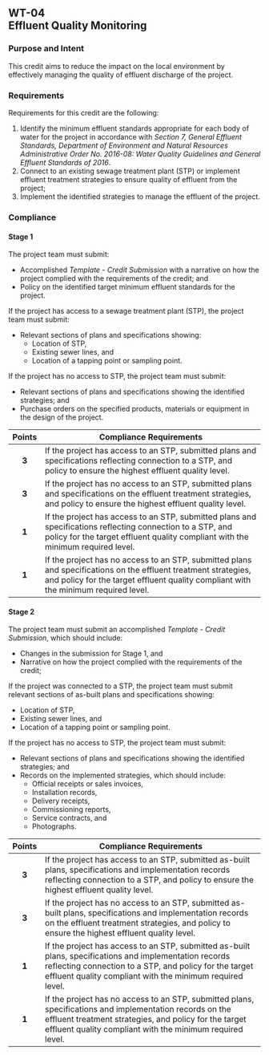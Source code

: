## WT-04  <br>Effluent Quality Monitoring

### Purpose and Intent
This credit aims to reduce the impact on the local environment by effectively managing the quality of effluent discharge of the project.

### Requirements
Requirements for this credit are the following:

1. Identify the minimum effluent standards appropriate for each body of water for the project in accordance with _Section 7, General Effluent Standards, Department of Environment and Natural Resources Administrative Order No. 2016-08: Water Quality Guidelines and General Effluent Standards of 2016_.
2. Connect to an existing sewage treatment plant (STP) or implement effluent treatment strategies to ensure quality of effluent from the project;
3. Implement the identified strategies to manage the effluent of the project.

### Compliance
#### Stage 1
The project team must submit:

* Accomplished _Template - Credit Submission_ with a narrative on how the project complied with the requirements of the credit; and
* Policy on the identified target minimum effluent standards for the project.

If the project has access to a sewage treatment plant (STP), the project team must submit:

* Relevant sections of plans and specifications showing:
    * Location of STP,
    * Existing sewer lines, and
    * Location of a tapping point or sampling point.

If the project has no access to STP, the project team must submit:

* Relevant sections of plans and specifications showing the identified strategies; and
* Purchase orders on the specified products, materials or equipment in the design of the project.

| Points | Compliance Requirements |
|:------:|------------------------|
| **3**  | If the project has access to an STP, submitted plans and specifications reflecting connection to a STP, and policy to ensure the highest effluent quality level. |
| **3**  | If the project has no access to an STP, submitted plans and specifications on the effluent treatment strategies, and policy to ensure the highest effluent quality level. |
| **1**  | If the project has access to an STP, submitted plans and specifications reflecting connection to a STP, and policy for the target effluent quality compliant with the minimum required level. |
| **1**  | If the project has no access to an STP, submitted plans and specifications on the effluent treatment strategies, and policy for the target effluent quality compliant with the minimum required level. |


#### Stage 2
The project team must submit an accomplished _Template - Credit Submission_, which should include:

* Changes in the submission for Stage 1, and
* Narrative on how the project complied with the requirements of the credit;

If the project was connected to a STP, the project team must submit relevant sections of as-built plans and specifications showing:

* Location of STP,
* Existing sewer lines, and
* Location of a tapping point or sampling point.

If the project has no access to STP, the project team must submit:

* Relevant sections of plans and specifications showing the identified strategies; and
* Records on the implemented strategies, which should include:
   * Official receipts or sales invoices,
   * Installation records,
   * Delivery receipts,
   * Commissioning reports,
   * Service contracts, and
   * Photographs.

| Points | Compliance Requirements |
|:------:|------------------------|
| **3**  | If the project has access to an STP, submitted as-built plans, specifications and implementation records reflecting connection to a STP, and policy to ensure the highest effluent quality level. |
| **3**  | If the project has no access to an STP, submitted as-built plans, specifications and implementation records on the effluent treatment strategies, and policy to ensure the highest effluent quality level. |
| **1**  | If the project has access to an STP, submitted as-built plans, specifications and implementation records reflecting connection to a STP, and policy for the target effluent quality compliant with the minimum required level. |
| **1**  | If the project has no access to an STP, submitted plans, specifications and implementation records on the effluent treatment strategies, and policy for the target effluent quality compliant with the minimum required level. |
